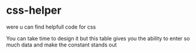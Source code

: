 # css-helper
were u can find helpfull code for css


<p> You can take time to design it but this table gives you the ability to enter so much data and make the constant stands out<p/>
